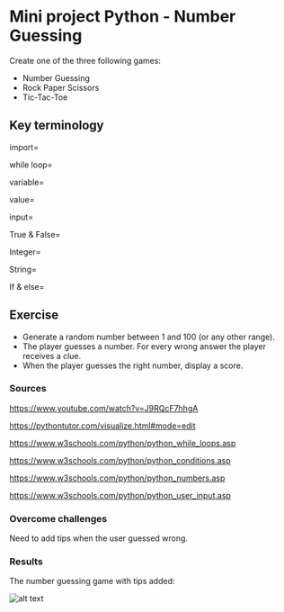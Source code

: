 # Mini project Python - Number Guessing
Create one of the three following games:

- Number Guessing
- Rock Paper Scissors
- Tic-Tac-Toe

## Key terminology
import= 

while loop= 

variable= 

value= 

input= 

True & False= 

Integer= 

String= 

If & else= 

## Exercise
- Generate a random number between 1 and 100 (or any other range).
- The player guesses a number. For every wrong answer the player receives a clue.
- When the player guesses the right number, display a score.

### Sources
https://www.youtube.com/watch?v=J9RQcF7hhgA

https://pythontutor.com/visualize.html#mode=edit

https://www.w3schools.com/python/python_while_loops.asp

https://www.w3schools.com/python/python_conditions.asp

https://www.w3schools.com/python/python_numbers.asp

https://www.w3schools.com/python/python_user_input.asp

### Overcome challenges
Need to add tips when the user guessed wrong.

### Results
The number guessing game with tips added:

![alt text]()
